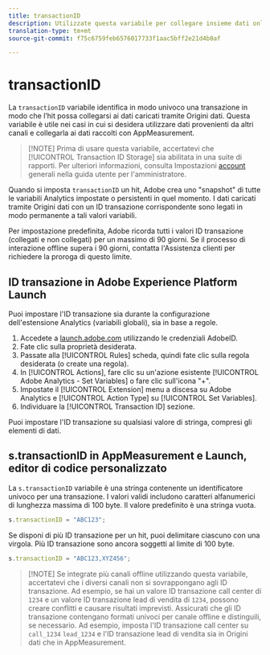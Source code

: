 ```yaml
---
title: transactionID
description: Utilizzate questa variabile per collegare insieme dati online e offline.
translation-type: tm+mt
source-git-commit: f75c6759feb6576017733f1aac5bff2e21d4b0af

---
```



# transactionID

La `transactionID` variabile identifica in modo univoco una transazione in modo che l’hit possa collegarsi ai dati caricati tramite Origini dati. Questa variabile è utile nei casi in cui si desidera utilizzare dati provenienti da altri canali e collegarla ai dati raccolti con AppMeasurement.

> [!NOTE] Prima di usare questa variabile, accertatevi che [!UICONTROL Transaction ID Storage] sia abilitata in una suite di rapporti. Per ulteriori informazioni, consulta Impostazioni [account](/help/admin/admin/general-acct-settings-admin.md) generali nella guida utente per l&#39;amministratore.

Quando si imposta `transactionID` un hit, Adobe crea uno &quot;snapshot&quot; di tutte le variabili Analytics impostate o persistenti in quel momento. I dati caricati tramite Origini dati con un ID transazione corrispondente sono legati in modo permanente a tali valori variabili.

Per impostazione predefinita, Adobe ricorda tutti i valori ID transazione (collegati e non collegati) per un massimo di 90 giorni. Se il processo di interazione offline supera i 90 giorni, contatta l&#39;Assistenza clienti per richiedere la proroga di questo limite.

## ID transazione in Adobe Experience Platform Launch

Puoi impostare l&#39;ID transazione sia durante la configurazione dell&#39;estensione Analytics (variabili globali), sia in base a regole.

1. Accedete a [launch.adobe.com](https://launch.adobe.com) utilizzando le credenziali AdobeID.
2. Fate clic sulla proprietà desiderata.
3. Passate alla [!UICONTROL Rules] scheda, quindi fate clic sulla regola desiderata (o create una regola).
4. In [!UICONTROL Actions], fare clic su un&#39;azione esistente [!UICONTROL Adobe Analytics - Set Variables] o fare clic sull&#39;icona &quot;+&quot;.
5. Impostate il [!UICONTROL Extension] menu a discesa su Adobe Analytics e [!UICONTROL Action Type] su [!UICONTROL Set Variables].
6. Individuare la [!UICONTROL Transaction ID] sezione.

Puoi impostare l&#39;ID transazione su qualsiasi valore di stringa, compresi gli elementi di dati.

## s.transactionID in AppMeasurement e Launch, editor di codice personalizzato

La `s.transactionID` variabile è una stringa contenente un identificatore univoco per una transazione. I valori validi includono caratteri alfanumerici di lunghezza massima di 100 byte. Il valore predefinito è una stringa vuota.

```js
s.transactionID = "ABC123";
```

Se disponi di più ID transazione per un hit, puoi delimitare ciascuno con una virgola. Più ID transazione sono ancora soggetti al limite di 100 byte.

```js
s.transactionID = "ABC123,XYZ456";
```

> [!NOTE] Se integrate più canali offline utilizzando questa variabile, accertatevi che i diversi canali non si sovrappongano agli ID transazione. Ad esempio, se hai un valore ID transazione call center di `1234` e un valore ID transazione lead di vendita di `1234`, possono creare conflitti e causare risultati imprevisti. Assicurati che gli ID transazione contengano formati univoci per canale offline e distinguili, se necessario. Ad esempio, imposta l&#39;ID transazione call center su `call_1234` `lead_1234` e l&#39;ID transazione lead di vendita sia in Origini dati che in AppMeasurement.
